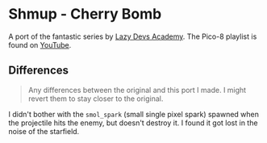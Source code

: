 # Shmup - Cherry Bomb

A port of the fantastic series by [Lazy Devs Academy](https://www.youtube.com/@LazyDevs). The Pico-8 playlist is found on [YouTube](https://www.youtube.com/playlist?list=PLea8cjCua_P3Sfq4XJqNVbd1vsWnh7LZd).

## Differences

> Any differences between the original and this port I made. I might revert them to stay closer to the original.

I didn't bother with the `smol_spark` (small single pixel spark) spawned when the projectile hits the enemy, but doesn't destroy it. I found it got lost in the noise of the starfield.
